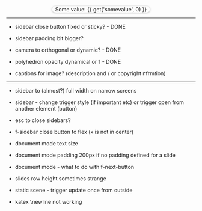 

<center>
<div>
  <f-slider to="1" value="0" :value="get('somevalue', 0)" style="width:60px; border:1px solid var(--gray); border-radius:18px; padding: 0 8px; box-shadow: 0 1px 5px 0 hsla(0, 0%, 0%, 0.3) " integer v-on:click.native="get('somevalue') == 1 ? set('somevalue', 0) : set('somevalue', 1)" />
  Some value: {{ get('somevalue', 0) }}
</div>

</center>


---

- sidebar close button fixed or sticky? - DONE

- sidebar padding bit bigger?

- camera to orthogonal or dynamic? - DONE
- polyhedron opacity dynamical or 1 - DONE

- captions for image? (description and / or copyright nfrmtion)

---





- sidebar to (almost?) full width on narrow screens


- sidebar - change trigger style (if important etc) or trigger open from another element (button)




- esc to close sidebars? 
- f-sidebar close button to flex (x is not in center)



- document mode text size
- document mode padding 200px if no padding defined for a slide
- document mode - what to do with f-next-button 



- slides row height sometimes strange
- static scene - trigger update once from outside




- katex \newline not working